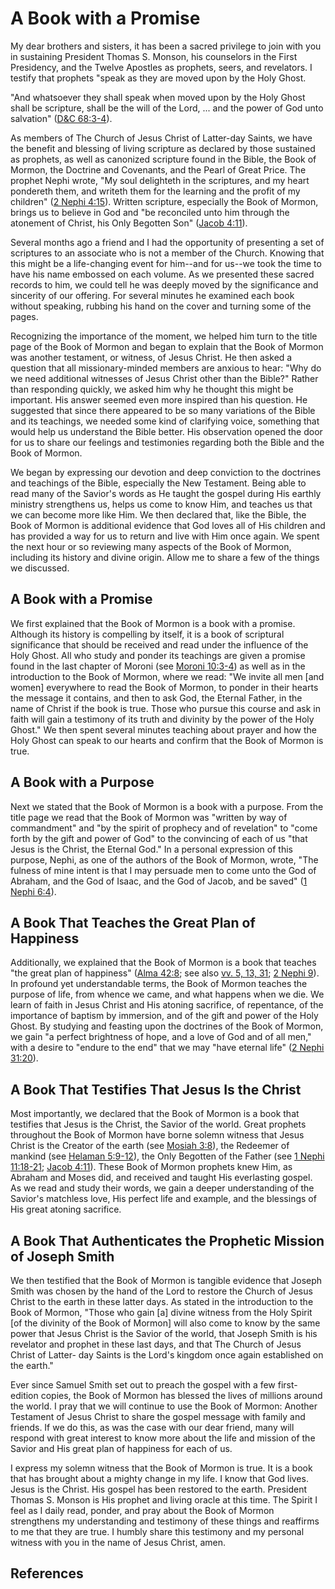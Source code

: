 # A Book with a Promise

My dear brothers and sisters, it has been a sacred privilege to join with you
in sustaining President Thomas S. Monson, his counselors in the First
Presidency, and the Twelve Apostles as prophets, seers, and revelators. I
testify that prophets "speak as they are moved upon by the Holy Ghost.

"And whatsoever they shall speak when moved upon by the Holy Ghost shall be
scripture, shall be the will of the Lord, ... and the power of God unto
salvation" ([D&amp;C 68:3-4](/scriptures/dc-testament/dc/68.3-4?lang=eng#2)).

As members of The Church of Jesus Christ of Latter-day Saints, we have the
benefit and blessing of living scripture as declared by those sustained as
prophets, as well as canonized scripture found in the Bible, the Book of
Mormon, the Doctrine and Covenants, and the Pearl of Great Price. The prophet
Nephi wrote, "My soul delighteth in the scriptures, and my heart pondereth
them, and writeth them for the learning and the profit of my children" ([2
Nephi 4:15](/scriptures/bofm/2-ne/4.15?lang=eng#14)). Written scripture,
especially the Book of Mormon, brings us to believe in God and "be reconciled
unto him through the atonement of Christ, his Only Begotten Son" ([Jacob
4:11](/scriptures/bofm/jacob/4.11?lang=eng#10)).

Several months ago a friend and I had the opportunity of presenting a set of
scriptures to an associate who is not a member of the Church. Knowing that
this might be a life-changing event for him--and for us--we took the time to
have his name embossed on each volume. As we presented these sacred records to
him, we could tell he was deeply moved by the significance and sincerity of
our offering. For several minutes he examined each book without speaking,
rubbing his hand on the cover and turning some of the pages.

Recognizing the importance of the moment, we helped him turn to the title page
of the Book of Mormon and began to explain that the Book of Mormon was another
testament, or witness, of Jesus Christ. He then asked a question that all
missionary-minded members are anxious to hear: "Why do we need additional
witnesses of Jesus Christ other than the Bible?" Rather than responding
quickly, we asked him why he thought this might be important. His answer
seemed even more inspired than his question. He suggested that since there
appeared to be so many variations of the Bible and its teachings, we needed
some kind of clarifying voice, something that would help us understand the
Bible better. His observation opened the door for us to share our feelings and
testimonies regarding both the Bible and the Book of Mormon.

We began by expressing our devotion and deep conviction to the doctrines and
teachings of the Bible, especially the New Testament. Being able to read many
of the Savior's words as He taught the gospel during His earthly ministry
strengthens us, helps us come to know Him, and teaches us that we can become
more like Him. We then declared that, like the Bible, the Book of Mormon is
additional evidence that God loves all of His children and has provided a way
for us to return and live with Him once again. We spent the next hour or so
reviewing many aspects of the Book of Mormon, including its history and divine
origin. Allow me to share a few of the things we discussed.

## A Book with a Promise

We first explained that the Book of Mormon is a book with a promise. Although
its history is compelling by itself, it is a book of scriptural significance
that should be received and read under the influence of the Holy Ghost. All
who study and ponder its teachings are given a promise found in the last
chapter of Moroni (see [Moroni
10:3-4](/scriptures/bofm/moro/10.3-4?lang=eng#2)) as well as in the
introduction to the Book of Mormon, where we read: "We invite all men [and
women] everywhere to read the Book of Mormon, to ponder in their hearts the
message it contains, and then to ask God, the Eternal Father, in the name of
Christ if the book is true. Those who pursue this course and ask in faith will
gain a testimony of its truth and divinity by the power of the Holy Ghost." We
then spent several minutes teaching about prayer and how the Holy Ghost can
speak to our hearts and confirm that the Book of Mormon is true.

## A Book with a Purpose

Next we stated that the Book of Mormon is a book with a purpose. From the
title page we read that the Book of Mormon was "written by way of commandment"
and "by the spirit of prophecy and of revelation" to "come forth by the gift
and power of God" to the convincing of each of us "that Jesus is the Christ,
the Eternal God." In a personal expression of this purpose, Nephi, as one of
the authors of the Book of Mormon, wrote, "The fulness of mine intent is that
I may persuade men to come unto the God of Abraham, and the God of Isaac, and
the God of Jacob, and be saved" ([1 Nephi
6:4](/scriptures/bofm/1-ne/6.4?lang=eng#3)).

## A Book That Teaches the Great Plan of Happiness

Additionally, we explained that the Book of Mormon is a book that teaches "the
great plan of happiness" ([Alma 42:8](/scriptures/bofm/alma/42.8?lang=eng#7);
see also [vv. 5, 13, 31](/scriptures/bofm/alma/42.5,13,31?lang=eng#4); [2
Nephi 9](/scriptures/bofm/2-ne/9?lang=eng)). In profound yet understandable
terms, the Book of Mormon teaches the purpose of life, from whence we came,
and what happens when we die. We learn of faith in Jesus Christ and His
atoning sacrifice, of repentance, of the importance of baptism by immersion,
and of the gift and power of the Holy Ghost. By studying and feasting upon the
doctrines of the Book of Mormon, we gain "a perfect brightness of hope, and a
love of God and of all men," with a desire to "endure to the end" that we may
"have eternal life" ([2 Nephi
31:20](/scriptures/bofm/2-ne/31.20?lang=eng#19)).

## A Book That Testifies That Jesus Is the Christ

Most importantly, we declared that the Book of Mormon is a book that testifies
that Jesus is the Christ, the Savior of the world. Great prophets throughout
the Book of Mormon have borne solemn witness that Jesus Christ is the Creator
of the earth (see [Mosiah 3:8](/scriptures/bofm/mosiah/3.8?lang=eng#7)), the
Redeemer of mankind (see [Helaman
5:9-12](/scriptures/bofm/hel/5.9-12?lang=eng#8)), the Only Begotten of the
Father (see [1 Nephi 11:18-21](/scriptures/bofm/1-ne/11.18-21?lang=eng#17);
[Jacob 4:11](/scriptures/bofm/jacob/4.11?lang=eng#10)). These Book of Mormon
prophets knew Him, as Abraham and Moses did, and received and taught His
everlasting gospel. As we read and study their words, we gain a deeper
understanding of the Savior's matchless love, His perfect life and example,
and the blessings of His great atoning sacrifice.

## A Book That Authenticates the Prophetic Mission of Joseph Smith

We then testified that the Book of Mormon is tangible evidence that Joseph
Smith was chosen by the hand of the Lord to restore the Church of Jesus Christ
to the earth in these latter days. As stated in the introduction to the Book
of Mormon, "Those who gain [a] divine witness from the Holy Spirit [of the
divinity of the Book of Mormon] will also come to know by the same power that
Jesus Christ is the Savior of the world, that Joseph Smith is his revelator
and prophet in these last days, and that The Church of Jesus Christ of Latter-
day Saints is the Lord's kingdom once again established on the earth."

Ever since Samuel Smith set out to preach the gospel with a few first-edition
copies, the Book of Mormon has blessed the lives of millions around the world.
I pray that we will continue to use the Book of Mormon: Another Testament of
Jesus Christ to share the gospel message with family and friends. If we do
this, as was the case with our dear friend, many will respond with great
interest to know more about the life and mission of the Savior and His great
plan of happiness for each of us.

I express my solemn witness that the Book of Mormon is true. It is a book that
has brought about a mighty change in my life. I know that God lives. Jesus is
the Christ. His gospel has been restored to the earth. President Thomas S.
Monson is His prophet and living oracle at this time. The Spirit I feel as I
daily read, ponder, and pray about the Book of Mormon strengthens my
understanding and testimony of these things and reaffirms to me that they are
true. I humbly share this testimony and my personal witness with you in the
name of Jesus Christ, amen.

## References

